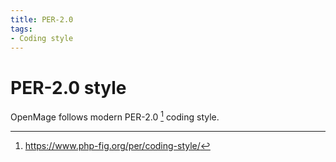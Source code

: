```yaml
---
title: PER-2.0
tags:
- Coding style
---
```


# PER-2.0 style

OpenMage follows modern PER-2.0 [^1] coding style.

[^1]: https://www.php-fig.org/per/coding-style/